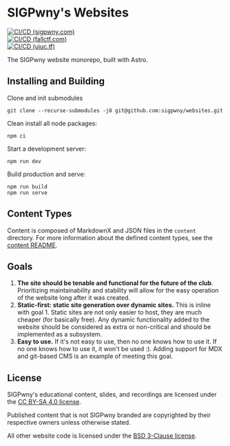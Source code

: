 # SIGPwny's Websites
[![CI/CD (sigpwny.com)](https://github.com/sigpwny/websites/actions/workflows/deploy-sigpwny.yml/badge.svg)](https://github.com/sigpwny/websites/actions/workflows/deploy-sigpwny.yml)  
[![CI/CD (fallctf.com)](https://github.com/sigpwny/websites/actions/workflows/deploy-fallctf.yml/badge.svg)](https://github.com/sigpwny/websites/actions/workflows/deploy-fallctf.yml)  
[![CI/CD (uiuc.tf)](https://github.com/sigpwny/websites/actions/workflows/deploy-uiuctf.yml/badge.svg)](https://github.com/sigpwny/websites/actions/workflows/deploy-uiuctf.yml)

The SIGPwny website monorepo, built with Astro.


## Installing and Building

Clone and init submodules
```
git clone --recurse-submodules -j8 git@github.com:sigpwny/websites.git
```

Clean install all node packages:
```
npm ci
```
Start a development server:
```
npm run dev
```
Build production and serve:
```
npm run build
npm run serve
```

## Content Types
Content is composed of MarkdownX and JSON files in the `content` directory. For more information about the defined content types, see the [content README](./docs/README.md).

## Goals
1. **The site should be tenable and functional for the future of the club**.
Prioritizing maintainability and stability will allow for the easy operation of the website long after it was created.
2. **Static-first: static site generation over dynamic sites.**
This is inline with goal 1. Static sites are not only easier to host, they are much cheaper (for basically free). Any dynamic functionality added to the website should be considered as extra or non-critical and should be implemented as a subsystem.
3. **Easy to use.**
If it's not easy to use, then no one knows how to use it. If no one knows how to use it, it won't be used :). Adding support for MDX and git-based CMS is an example of meeting this goal.

## License
SIGPwny's educational content, slides, and recordings are licensed under the [CC BY-SA 4.0 license](./LICENSE).

Published content that is not SIGPwny branded are copyrighted by their respective owners unless otherwise stated.

All other website code is licensed under the [BSD 3-Clause license](./LICENSE-CODE).
